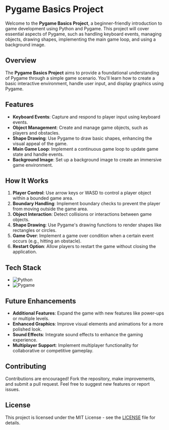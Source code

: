 # Pygame Basics Project

Welcome to the **Pygame Basics Project**, a beginner-friendly introduction to game development using Python and Pygame. This project will cover essential aspects of Pygame, such as handling keyboard events, managing objects, drawing shapes, implementing the main game loop, and using a background image.

## Overview

The **Pygame Basics Project** aims to provide a foundational understanding of Pygame through a simple game scenario. You'll learn how to create a basic interactive environment, handle user input, and display graphics using Pygame.

## Features

- **Keyboard Events**: Capture and respond to player input using keyboard events.
- **Object Management**: Create and manage game objects, such as players and obstacles.
- **Shape Drawing**: Use Pygame to draw basic shapes, enhancing the visual appeal of the game.
- **Main Game Loop**: Implement a continuous game loop to update game state and handle events.
- **Background Image**: Set up a background image to create an immersive game environment.

## How It Works

1. **Player Control**: Use arrow keys or WASD to control a player object within a bounded game area.
2. **Boundary Handling**: Implement boundary checks to prevent the player from moving outside the game area.
3. **Object Interaction**: Detect collisions or interactions between game objects.
4. **Shape Drawing**: Use Pygame's drawing functions to render shapes like rectangles or circles.
5. **Game Over**: Implement a game over condition when a certain event occurs (e.g., hitting an obstacle).
6. **Restart Option**: Allow players to restart the game without closing the application.

## Tech Stack

- ![Python](https://img.shields.io/badge/Python-3.8%2B-blue)
- ![Pygame](https://img.shields.io/badge/Pygame-2.0.1-brightgreen)

## Future Enhancements

- **Additional Features**: Expand the game with new features like power-ups or multiple levels.
- **Enhanced Graphics**: Improve visual elements and animations for a more polished look.
- **Sound Effects**: Integrate sound effects to enhance the gaming experience.
- **Multiplayer Support**: Implement multiplayer functionality for collaborative or competitive gameplay.

## Contributing

Contributions are encouraged! Fork the repository, make improvements, and submit a pull request. Feel free to suggest new features or report issues.

## License

This project is licensed under the MIT License - see the [LICENSE](LICENSE) file for details.
